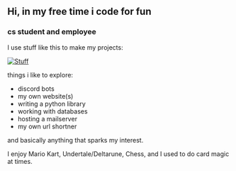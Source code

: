 ## Hi, in my free time i code for fun
<!-- https://jassin.aouani.de -->

### cs student and employee
I use stuff like this to make my projects:

[![Stuff](https://skillicons.dev/icons?i=py,js,tailwind,nuxtjs,mongodb,raspberrypi,nginx,cloudflare)](https://skillicons.dev)

things i like to explore:
- discord bots
- my own website(s)
- writing a python library
- working with databases
- hosting a mailserver
- my own url shortner

and basically anything that sparks my interest.

I enjoy Mario Kart, Undertale/Deltarune, Chess, and I used to do card magic at times.
